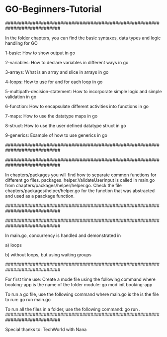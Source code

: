 # GO-Beginners-Tutorial

############################################################################



In the folder chapters, you can find the basic syntaxes, data types and logic handling for GO


1-basic: How to show output in go

2-variables: How to declare variables in different ways in go

3-arrays: What is an array and slice in arrays in go

4-loops: How to use for and for each loop in go

5-multipath-decision-statement: How to incorporate simple logic and simple validation in go

6-function: How to encapsulate different activities into functions in go

7-maps: How to use the datatype maps in go

8-struct: How to use the user defined datatype struct in go

9-generics: Example of how to use generics in go

############################################################################

############################################################################




In chapters/packages you will find how to separate common functions for different go files.
packages. helper.ValidateUserInput is called in main.go from chapters/packages/helper/helper.go. Check the file 
chapters/packages/helper/helper.go for the function that was abstracted and used as a paackage function.

############################################################################

############################################################################

In main.go, concurrency is handled and demonstrated in 

a) loops

b) without loops, but using waiting groups

############################################################################

For first time use:
Create a mode file using the following command where booking-app is the name of the folder module: go mod init booking-app

To run a go file, use the following command where main.go is the is the file to run: go run main.go

To run all the files in a folder, use the following command: go run .
############################################################################



Special thanks to: TechWorld with Nana
